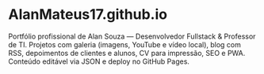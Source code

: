 # AlanMateus17.github.io
Portfólio profissional de Alan Souza — Desenvolvedor Fullstack &amp; Professor de TI. Projetos com galeria (imagens, YouTube e vídeo local), blog com RSS, depoimentos de clientes e alunos, CV para impressão, SEO e PWA. Conteúdo editável via JSON e deploy no GitHub Pages.
